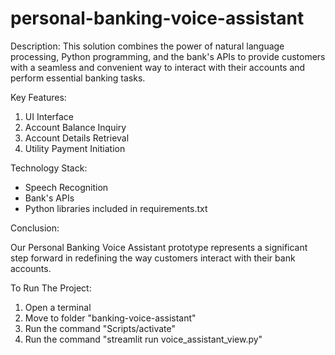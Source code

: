 # personal-banking-voice-assistant

Description: This solution combines the power of natural language processing, Python programming, and the bank's APIs to provide customers with a seamless and convenient way to interact with their accounts and perform essential banking tasks.


Key Features:

1) UI Interface
2) Account Balance Inquiry
3) Account Details Retrieval
4) Utility Payment Initiation


Technology Stack:

- Speech Recognition
- Bank's APIs
- Python libraries included in requirements.txt


Conclusion:

Our Personal Banking Voice Assistant prototype represents a significant step forward in redefining the way customers interact with their bank accounts.



To Run The Project:

1) Open a terminal
2) Move to folder "banking-voice-assistant"
3) Run the command "Scripts/activate"
4) Run the command "streamlit run voice_assistant_view.py"